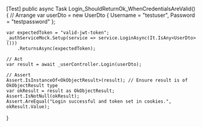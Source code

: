 [Test]
public async Task Login_ShouldReturnOk_WhenCredentialsAreValid()
{
    // Arrange
    var userDto = new UserDto
    {
        Username = "testuser",
        Password = "testpassword"
    };

    var expectedToken = "valid-jwt-token";
    _authServiceMock.Setup(service => service.LoginAsync(It.IsAny<UserDto>()))
        .ReturnsAsync(expectedToken);

    // Act
    var result = await _userController.Login(userDto);

    // Assert
    Assert.IsInstanceOf<OkObjectResult>(result); // Ensure result is of OkObjectResult type
    var okResult = result as OkObjectResult;
    Assert.IsNotNull(okResult);
    Assert.AreEqual("Login successful and token set in cookies.", okResult.Value);
}
